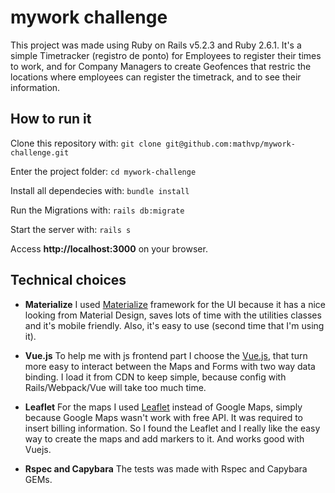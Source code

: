 # mywork challenge

This project was made using Ruby on Rails v5.2.3 and Ruby 2.6.1.
It's a simple Timetracker (registro de ponto) for Employees to register their times to work, and
for Company Managers to create Geofences that restric the locations where
employees can register the timetrack, and to see their information.

## How to run it

Clone this repository with:
`git clone git@github.com:mathvp/mywork-challenge.git`

Enter the project folder:
`cd mywork-challenge`

Install all dependecies with:
`bundle install`

Run the Migrations with:
`rails db:migrate`

Start the server with:
`rails s`

Access **http://localhost:3000** on your browser.


## Technical choices

  - **Materialize**
 I used [Materialize](https://github.com/Dogfalo/materialize) framework for the UI because it has a nice
looking from Material Design, saves lots of time with the utilities classes and it's mobile friendly. Also, it's easy to use (second time that I'm using it).

  - **Vue.js**
To help me with js frontend part I choose the [Vue.js](https://github.com/vuejs/vue), that turn more easy to interact between the Maps and Forms with two way data binding. I load it from CDN to keep simple, because config with Rails/Webpack/Vue will take too much time.

  - **Leaflet**
  For the maps I used [Leaflet](https://github.com/Leaflet/Leaflet) instead of Google Maps, simply because Google Maps wasn't work with free API. It was required to insert billing information. So I found the Leaflet and I really like the easy way to create the maps and add markers to it. And works good with Vuejs.

  - **Rspec and Capybara**
  The tests was made with Rspec and Capybara GEMs.
